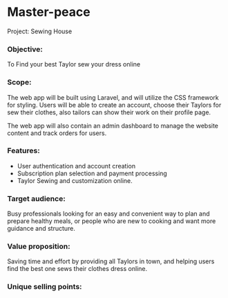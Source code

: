 # Master-peace
Project: Sewing House

### Objective:
 To Find your best Taylor sew your dress online  

### Scope: 
The web app will be built using Laravel, and will utilize the CSS framework for styling. Users will be able to create an account, choose their Taylors for sew their clothes, also tailors can show their work on their profile page. 

The web app will also contain an admin dashboard to manage the website content and track orders for users.

### Features:
*  User authentication and account creation
* Subscription plan selection and payment processing
* Taylor Sewing and customization online.


### Target audience:
 Busy professionals looking for an easy and convenient way to plan and prepare healthy meals, or people who are new to cooking and want more guidance and structure.

### Value proposition:
 Saving time and effort by providing all Taylors in town, and helping users find the best one sews their clothes dress online.

### Unique selling points: 

